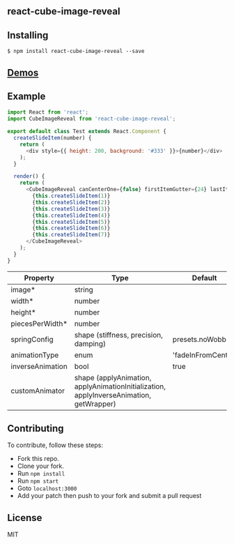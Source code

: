 react-cube-image-reveal
---------------

Installing
------------
```
$ npm install react-cube-image-reveal --save
```

[Demos](http://bitriddler.com/playground/cube-image-reveal)
--------------

Example
--------------

```javascript
import React from 'react';
import CubeImageReveal from 'react-cube-image-reveal';

export default class Test extends React.Component {
  createSlideItem(number) {
    return (
      <div style={{ height: 200, background: '#333' }}>{number}</div>
    );
  }

  render() {
    return (
      <CubeImageReveal canCenterOne={false} firstItemGutter={24} lastItemGutter={24} gutter={12} numberOfCards={2}>
        {this.createSlideItem(1)}
        {this.createSlideItem(2)}
        {this.createSlideItem(3)}
        {this.createSlideItem(4)}
        {this.createSlideItem(5)}
        {this.createSlideItem(6)}
        {this.createSlideItem(7)}
      </CubeImageReveal>
    );  
  }
} 
```



| Property | Type | Default | Description |
| --- | --- | --- | --- |
| image* | string |  |  |
| width* | number |  |  |
| height* | number |  |  |
| piecesPerWidth* | number |  |  |
| springConfig | shape (stiffness, precision, damping) | presets.noWobble |  |
| animationType | enum | 'fadeInFromCenter' |  |
| inverseAnimation | bool | true |  |
| customAnimator | shape (applyAnimation, applyAnimationInitialization, applyInverseAnimation, getWrapper) |  |  |

Contributing
--------------
To contribute, follow these steps:
- Fork this repo.
- Clone your fork.
- Run `npm install`
- Run `npm start`
- Goto `localhost:3000`
- Add your patch then push to your fork and submit a pull request

License
---------
MIT
